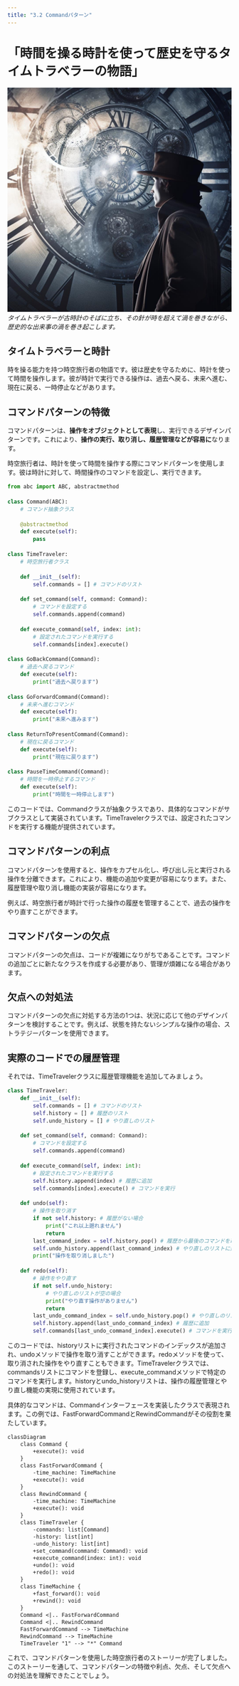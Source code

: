 ```yaml
---
title: "3.2 Commandパターン"
---
```


# 「時間を操る時計を使って歴史を守るタイムトラベラーの物語」

![](/images/20230327_gof/A_time_traveler_stands_beside_an_ancient_clock_its_hands.jpg)
*タイムトラベラーが古時計のそばに立ち、その針が時を超えて渦を巻きながら、歴史的な出来事の渦を巻き起こします。*

## タイムトラベラーと時計
時を操る能力を持つ時空旅行者の物語です。彼は歴史を守るために、時計を使って時間を操作します。彼が時計で実行できる操作は、過去へ戻る、未来へ進む、現在に戻る、一時停止などがあります。

## コマンドパターンの特徴
コマンドパターンは、**操作をオブジェクトとして表現**し、実行できるデザインパターンです。これにより、**操作の実行、取り消し、履歴管理などが容易に**なります。

時空旅行者は、時計を使って時間を操作する際にコマンドパターンを使用します。彼は時計に対して、時間操作のコマンドを設定し、実行できます。


```python
from abc import ABC, abstractmethod

class Command(ABC):
    # コマンド抽象クラス

    @abstractmethod
    def execute(self):
        pass

class TimeTraveler:
    # 時空旅行者クラス

    def __init__(self):
        self.commands = [] # コマンドのリスト

    def set_command(self, command: Command):
        # コマンドを設定する
        self.commands.append(command)

    def execute_command(self, index: int):
        # 設定されたコマンドを実行する
        self.commands[index].execute()

class GoBackCommand(Command):
    # 過去へ戻るコマンド
    def execute(self):
        print("過去へ戻ります")

class GoForwardCommand(Command):
    # 未来へ進むコマンド
    def execute(self):
        print("未来へ進みます")

class ReturnToPresentCommand(Command):
    # 現在に戻るコマンド
    def execute(self):
        print("現在に戻ります")

class PauseTimeCommand(Command):
    # 時間を一時停止するコマンド
    def execute(self):
        print("時間を一時停止します")
```

このコードでは、Commandクラスが抽象クラスであり、具体的なコマンドがサブクラスとして実装されています。TimeTravelerクラスでは、設定されたコマンドを実行する機能が提供されています。

## コマンドパターンの利点
コマンドパターンを使用すると、操作をカプセル化し、呼び出し元と実行される操作を分離できます。これにより、機能の追加や変更が容易になります。また、履歴管理や取り消し機能の実装が容易になります。

例えば、時空旅行者が時計で行った操作の履歴を管理することで、過去の操作をやり直すことができます。

## コマンドパターンの欠点
コマンドパターンの欠点は、コードが複雑になりがちであることです。コマンドの追加ごとに新たなクラスを作成する必要があり、管理が煩雑になる場合があります。

## 欠点への対処法
コマンドパターンの欠点に対処する方法の1つは、状況に応じて他のデザインパターンを検討することです。例えば、状態を持たないシンプルな操作の場合、ストラテジーパターンを使用できます。

## 実際のコードでの履歴管理
それでは、TimeTravelerクラスに履歴管理機能を追加してみましょう。

```python
class TimeTraveler:
    def __init__(self):
        self.commands = [] # コマンドのリスト
        self.history = [] # 履歴のリスト 
        self.undo_history = [] # やり直しのリスト

    def set_command(self, command: Command):
        # コマンドを設定する
        self.commands.append(command)

    def execute_command(self, index: int):
        # 設定されたコマンドを実行する
        self.history.append(index) # 履歴に追加
        self.commands[index].execute() # コマンドを実行

    def undo(self):
        # 操作を取り消す
        if not self.history: # 履歴がない場合
            print("これ以上遡れません")
            return
        last_command_index = self.history.pop() # 履歴から最後のコマンドを取り出す
        self.undo_history.append(last_command_index) # やり直しのリストに追加
        print("操作を取り消しました")

    def redo(self):
        # 操作をやり直す
        if not self.undo_history:
            # やり直しのリストが空の場合
            print("やり直す操作がありません")
            return
        last_undo_command_index = self.undo_history.pop() # やり直しのリストから最後のコマンドを取り出す
        self.history.append(last_undo_command_index) # 履歴に追加
        self.commands[last_undo_command_index].execute() # コマンドを実行
```

このコードでは、historyリストに実行されたコマンドのインデックスが追加され、undoメソッドで操作を取り消すことができます。redoメソッドを使って、取り消された操作をやり直すこともできます。TimeTravelerクラスでは、commandsリストにコマンドを登録し、execute_commandメソッドで特定のコマンドを実行します。historyとundo_historyリストは、操作の履歴管理とやり直し機能の実現に使用されています。

具体的なコマンドは、Commandインターフェースを実装したクラスで表現されます。この例では、FastForwardCommandとRewindCommandがその役割を果たしています。


```mermaid
classDiagram
    class Command {
        +execute(): void
    }
    class FastForwardCommand {
        -time_machine: TimeMachine
        +execute(): void
    }
    class RewindCommand {
        -time_machine: TimeMachine
        +execute(): void
    }
    class TimeTraveler {
        -commands: list[Command]
        -history: list[int]
        -undo_history: list[int]
        +set_command(command: Command): void
        +execute_command(index: int): void
        +undo(): void
        +redo(): void
    }
    class TimeMachine {
        +fast_forward(): void
        +rewind(): void
    }
    Command <|.. FastForwardCommand
    Command <|.. RewindCommand
    FastForwardCommand --> TimeMachine
    RewindCommand --> TimeMachine
    TimeTraveler "1" --> "*" Command
```

これで、コマンドパターンを使用した時空旅行者のストーリーが完了しました。このストーリーを通して、コマンドパターンの特徴や利点、欠点、そして欠点への対処法を理解できたことでしょう。


